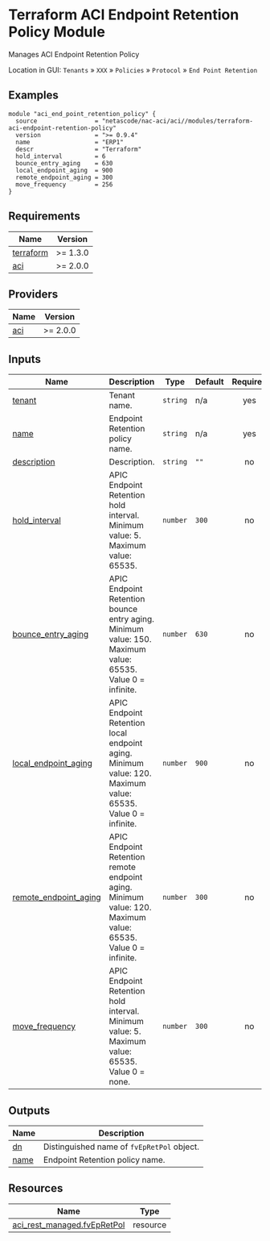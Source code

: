 <!-- BEGIN_TF_DOCS -->
# Terraform ACI Endpoint Retention Policy Module

Manages ACI Endpoint Retention Policy

Location in GUI:
`Tenants` » `XXX` » `Policies` » `Protocol` » `End Point Retention`

## Examples

```hcl
module "aci_end_point_retention_policy" {
  source                = "netascode/nac-aci/aci//modules/terraform-aci-endpoint-retention-policy"
  version               = ">= 0.9.4"
  name                  = "ERP1"
  descr                 = "Terraform"
  hold_interval         = 6
  bounce_entry_aging    = 630
  local_endpoint_aging  = 900
  remote_endpoint_aging = 300
  move_frequency        = 256
}
```

## Requirements

| Name | Version |
|------|---------|
| <a name="requirement_terraform"></a> [terraform](#requirement\_terraform) | >= 1.3.0 |
| <a name="requirement_aci"></a> [aci](#requirement\_aci) | >= 2.0.0 |

## Providers

| Name | Version |
|------|---------|
| <a name="provider_aci"></a> [aci](#provider\_aci) | >= 2.0.0 |

## Inputs

| Name | Description | Type | Default | Required |
|------|-------------|------|---------|:--------:|
| <a name="input_tenant"></a> [tenant](#input\_tenant) | Tenant name. | `string` | n/a | yes |
| <a name="input_name"></a> [name](#input\_name) | Endpoint Retention policy name. | `string` | n/a | yes |
| <a name="input_description"></a> [description](#input\_description) | Description. | `string` | `""` | no |
| <a name="input_hold_interval"></a> [hold\_interval](#input\_hold\_interval) | APIC Endpoint Retention hold interval. Minimum value: 5. Maximum value: 65535. | `number` | `300` | no |
| <a name="input_bounce_entry_aging"></a> [bounce\_entry\_aging](#input\_bounce\_entry\_aging) | APIC Endpoint Retention bounce entry aging. Minimum value: 150. Maximum value: 65535. Value 0 = infinite. | `number` | `630` | no |
| <a name="input_local_endpoint_aging"></a> [local\_endpoint\_aging](#input\_local\_endpoint\_aging) | APIC Endpoint Retention local endpoint aging. Minimum value: 120. Maximum value: 65535. Value 0 = infinite. | `number` | `900` | no |
| <a name="input_remote_endpoint_aging"></a> [remote\_endpoint\_aging](#input\_remote\_endpoint\_aging) | APIC Endpoint Retention remote endpoint aging. Minimum value: 120. Maximum value: 65535. Value 0 = infinite. | `number` | `300` | no |
| <a name="input_move_frequency"></a> [move\_frequency](#input\_move\_frequency) | APIC Endpoint Retention hold interval. Minimum value: 5. Maximum value: 65535. Value 0 = none. | `number` | `300` | no |

## Outputs

| Name | Description |
|------|-------------|
| <a name="output_dn"></a> [dn](#output\_dn) | Distinguished name of `fvEpRetPol` object. |
| <a name="output_name"></a> [name](#output\_name) | Endpoint Retention policy name. |

## Resources

| Name | Type |
|------|------|
| [aci_rest_managed.fvEpRetPol](https://registry.terraform.io/providers/CiscoDevNet/aci/latest/docs/resources/rest_managed) | resource |
<!-- END_TF_DOCS -->